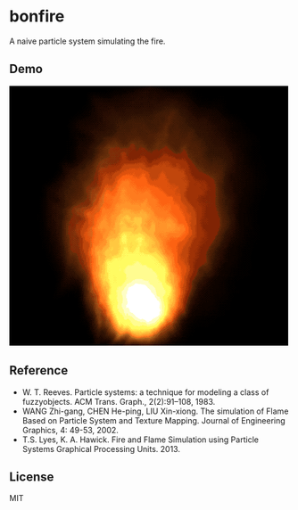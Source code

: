 # bonfire
A naive particle system simulating the fire.

## Demo
![demo](demo/demo.gif)

## Reference
- W. T. Reeves. Particle systems: a technique for modeling a class of fuzzyobjects. ACM Trans. Graph., 2(2):91–108, 1983.
- WANG Zhi-gang, CHEN He-ping, LIU Xin-xiong. The simulation of Flame Based on Particle System and Texture Mapping. Journal of Engineering Graphics, 4: 49-53, 2002.
- T.S. Lyes, K. A. Hawick. Fire and Flame Simulation using Particle Systems Graphical Processing Units. 2013.

## License
MIT
